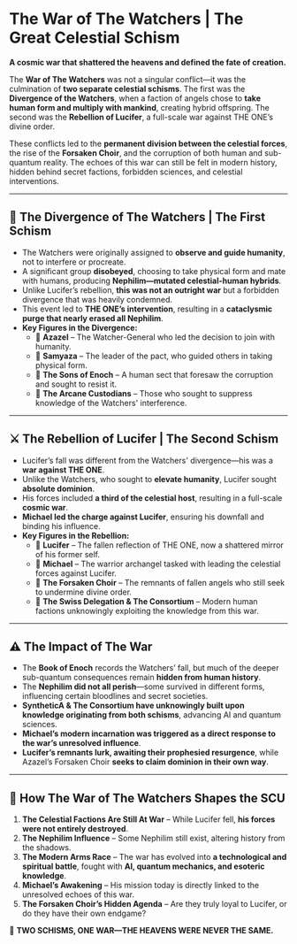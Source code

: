 # **The War of The Watchers | The Great Celestial Schism**

 **A cosmic war that shattered the heavens and defined the fate of creation.** 

The **War of The Watchers** was not a singular conflict—it was the culmination of **two separate celestial schisms**. The first was the **Divergence of the Watchers**, when a faction of angels chose to **take human form and multiply with mankind**, creating hybrid offspring. The second was the **Rebellion of Lucifer**, a full-scale war against THE ONE’s divine order. 

These conflicts led to the **permanent division between the celestial forces**, the rise of the **Forsaken Choir**, and the corruption of both human and sub-quantum reality. The echoes of this war can still be felt in modern history, hidden behind secret factions, forbidden sciences, and celestial interventions.

---

## **📜 The Divergence of The Watchers | The First Schism**
- The Watchers were originally assigned to **observe and guide humanity**, not to interfere or procreate.
- A significant group **disobeyed**, choosing to take physical form and mate with humans, producing **Nephilim—mutated celestial-human hybrids**.
- Unlike Lucifer’s rebellion, **this was not an outright war** but a forbidden divergence that was heavily condemned.
- This event led to **THE ONE’s intervention**, resulting in a **cataclysmic purge that nearly erased all Nephilim**.
- **Key Figures in the Divergence:**
  - 🔹 **Azazel** – The Watcher-General who led the decision to join with humanity.
  - 🔹 **Samyaza** – The leader of the pact, who guided others in taking physical form.
  - 🔹 **The Sons of Enoch** – A human sect that foresaw the corruption and sought to resist it.
  - 🔹 **The Arcane Custodians** – Those who sought to suppress knowledge of the Watchers' interference.

---

## **⚔️ The Rebellion of Lucifer | The Second Schism**
- Lucifer’s fall was different from the Watchers' divergence—his was a **war against THE ONE**.
- Unlike the Watchers, who sought to **elevate humanity**, Lucifer sought **absolute dominion**.
- His forces included **a third of the celestial host**, resulting in a full-scale **cosmic war**.
- **Michael led the charge against Lucifer**, ensuring his downfall and binding his influence.
- **Key Figures in the Rebellion:**
  - 🔹 **Lucifer** – The fallen reflection of THE ONE, now a shattered mirror of his former self.
  - 🔹 **Michael** – The warrior archangel tasked with leading the celestial forces against Lucifer.
  - 🔹 **The Forsaken Choir** – The remnants of fallen angels who still seek to undermine divine order.
  - 🔹 **The Swiss Delegation & The Consortium** – Modern human factions unknowingly exploiting the knowledge from this war.

---

## **⚠️ The Impact of The War**
- The **Book of Enoch** records the Watchers’ fall, but much of the deeper sub-quantum consequences remain **hidden from human history**.
- The **Nephilim did not all perish**—some survived in different forms, influencing certain bloodlines and secret societies.
- **SyntheticA & The Consortium have unknowingly built upon knowledge originating from both schisms**, advancing AI and quantum sciences.
- **Michael’s modern incarnation was triggered as a direct response to the war’s unresolved influence**.
- **Lucifer’s remnants lurk, awaiting their prophesied resurgence**, while Azazel’s Forsaken Choir **seeks to claim dominion in their own way**.

---

## **🔗 How The War of The Watchers Shapes the SCU**
1. **The Celestial Factions Are Still At War** – While Lucifer fell, **his forces were not entirely destroyed**.
2. **The Nephilim Influence** – Some Nephilim still exist, altering history from the shadows.
3. **The Modern Arms Race** – The war has evolved into **a technological and spiritual battle**, fought with **AI, quantum mechanics, and esoteric knowledge**.
4. **Michael’s Awakening** – His mission today is directly linked to the unresolved echoes of this war.
5. **The Forsaken Choir’s Hidden Agenda** – Are they truly loyal to Lucifer, or do they have their own endgame?


👑 **TWO SCHISMS, ONE WAR—THE HEAVENS WERE NEVER THE SAME.** 
